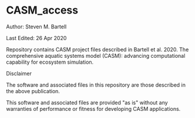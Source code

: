 # CASM_access

Author: Steven M. Bartell

Last Edited: 26 Apr 2020

Repository contains CASM project files described in Bartell et al. 2020. The comprehensive aquatic systems model (CASM): advancing computational capability for ecosystem simulation. 

Disclaimer

The software and associated files in this repository are those described in the above publication.

This software and associated files are provided "as is" without any warranties of performance or fitness for developing CASM applications.

